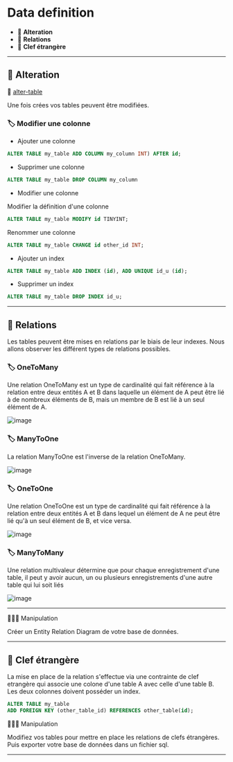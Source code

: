 # Data definition

*  🔖 **Alteration**
*  🔖 **Relations**
*  🔖 **Clef étrangère**

___

## 📑 Alteration

🔗 [alter-table](https://dev.mysql.com/doc/refman/5.7/en/alter-table-examples.html)

Une fois crées vos tables peuvent être modifiées.

### 🏷️ **Modifier une colonne**

* Ajouter une colonne

```sql
ALTER TABLE my_table ADD COLUMN my_column INT) AFTER id;
```

* Supprimer une colonne

```sql
ALTER TABLE my_table DROP COLUMN my_column
```

* Modifier une colonne

Modifier la définition d'une colonne

```sql
ALTER TABLE my_table MODIFY id TINYINT;
```

Renommer une colonne

```sql
ALTER TABLE my_table CHANGE id other_id INT;
```

* Ajouter un index

```sql
ALTER TABLE my_table ADD INDEX (id), ADD UNIQUE id_u (id);
```

* Supprimer un index

```sql
ALTER TABLE my_table DROP INDEX id_u; 
```

___

## 📑 Relations

Les tables peuvent être mises en relations par le biais de leur indexes. Nous allons observer les différent types de relations possibles.

### 🏷️ **OneToMany**

Une relation OneToMany est un type de cardinalité qui fait référence à la relation entre deux entités A et B dans laquelle un élément de A peut être lié à de nombreux éléments de B, mais un membre de B est lié à un seul élément de A.

![image](https://raw.githubusercontent.com/POEC-20-05/SQL-FND/master/wiki/resources/03/onetomany.jpg)

### 🏷️ **ManyToOne**

La relation ManyToOne est l'inverse de la relation OneToMany.

![image](https://raw.githubusercontent.com/POEC-20-05/SQL-FND/master/wiki/resources/03/manytoone.png)

### 🏷️ **OneToOne**

Une relation OneToOne est un type de cardinalité qui fait référence à la relation entre deux entités A et B dans lequel un élément de A ne peut être lié qu'à un seul élément de B, et vice versa.

![image](https://raw.githubusercontent.com/POEC-20-05/SQL-FND/master/wiki/resources/03/onetoone.png)

### 🏷️ **ManyToMany**

Une relation multivaleur détermine que pour chaque enregistrement d'une table, il peut y avoir aucun, un ou plusieurs enregistrements d'une autre table qui lui soit liés

![image](https://raw.githubusercontent.com/POEC-20-05/SQL-FND/master/wiki/resources/03/manytomany.png)



___

👨🏻‍💻 Manipulation

Créer un Entity Relation Diagram de votre base de données.

___

## 📑 Clef étrangère

La mise en place de la relation s'effectue via une contrainte de clef etrangère qui associe une colone d'une table A avec celle d'une table B. Les deux colonnes doivent posséder un index.

```sql
ALTER TABLE my_table
ADD FOREIGN KEY (other_table_id) REFERENCES other_table(id); 
```

👨🏻‍💻 Manipulation

Modifiez vos tables pour mettre en place les relations de clefs étrangères. Puis exporter votre base de données dans un fichier sql.

___